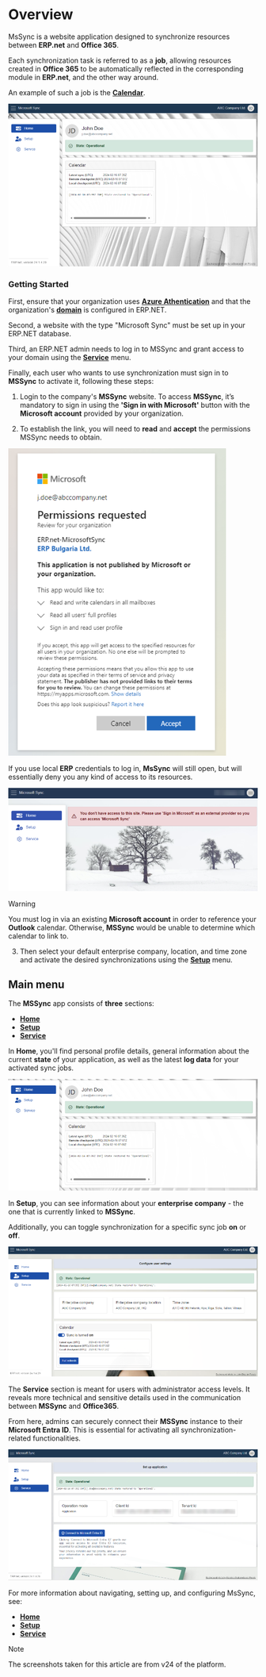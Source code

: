 # Overview

MsSync is a website application designed to synchronize resources between **ERP.net** and **Office 365**. 

Each synchronization task is referred to as a **job**, allowing resources created in **Office 365** to be automatically reflected in the corresponding module in **ERP.net**, and the other way around.

An example of such a job is the **[Calendar](https://docs.erp.net/webclient/introduction/my-apps/calendar.html)**. 

![picture](pictures/Overview_view_nohighlights_01_03.png)
 
### Getting Started

First, ensure that your organization uses **[Azure Athentication](advanced/security/authentication/azuread.md)** and that the organization's **[domain](/advanced/security/authentication/azuread.md#erpnet-settings)** is configured in ERP.NET.

Second, a website with the type "Microsoft Sync" must be set up in your ERP.NET database.

Third, an ERP.NET admin needs to log in to MSSync and grant access to your domain using the **[Service](tech/modules/applications/mssync/service.md)** menu.

Finally, each user who wants to use synchronization must sign in to **MSSync** to activate it, following these steps:

1. Login to the company's **MSSync** website. To access **MSSync**, it’s mandatory to sign in using the **'Sign in with Microsoft'** button with the **Microsoft account** provided by your organization. 

2. To establish the link, you will need to **read** and **accept** the permissions MSSync needs to obtain.

![picture](pictures/Overview_permission_01_03.png)
 
If you use local **ERP** credentials to log in, **MsSync** will still open, but will essentially deny you any kind of access to its resources. 

![picture](pictures/Overview_error_01_03.png)

> [!WARNING]
> 
> You must log in via an existing **Microsoft account** in order to reference your **Outlook** calendar. Otherwise, **MSSync** would be unable to determine which calendar to link to.

3. Then select your default enterprise company, location, and time zone and activate the desired synchronizations using the **[Setup](https://docs.erp.net/tech/modules/applications/mssync/setup.html)** menu.
 
## Main menu

The **MSSync** app consists of **three** sections: 

-	**[Home](https://docs.erp.net/tech/modules/applications/mssync/home.html)**
-	**[Setup](https://docs.erp.net/tech/modules/applications/mssync/setup.html)**
-	**[Service](https://docs.erp.net/tech/modules/applications/mssync/setup.html)**

In **Home**, you'll find personal profile details, general information about the current **state** of your application, as well as the latest **log data** for your activated sync jobs.

![picture](pictures/Overview_home_cropepd_01_03.png) 

In **Setup**, you can see information about your **enterprise company** - the one that is currently linked to **MSSync**. 

Additionally, you can toggle synchronization for a specific sync job **on** or **off**.

 ![picture](pictures/Overview_setup_01_03.png)

The **Service** section is meant for users with administrator access levels. It reveals more technical and sensitive details used in the communication between **MSSync** and **Office365**.

From here, admins can securely connect their **MSSync** instance to their **Microsoft Entra ID**. This is essential for activating all synchronization-related functionalities. 

![picture](pictures/Overview_service_01_03.png)

For more information about navigating, setting up, and configuring MsSync, see:

*	**[Home](https://docs.erp.net/tech/modules/applications/mssync/home.html)**
*	**[Setup](https://docs.erp.net/tech/modules/applications/mssync/setup.html)**
* **[Service](https://docs.erp.net/tech/modules/applications/mssync/setup.html)**

> [!NOTE]
> 
> The screenshots taken for this article are from v24 of the platform.


